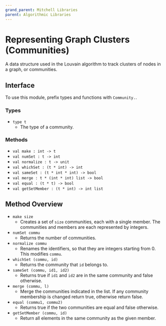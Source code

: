 ```yaml
---
grand_parent: Mitchell Libraries
parent: Algorithmic Libraries
---
```

# Representing Graph Clusters (Communities)

A data structure used in the Louvain algorithm to track clusters of nodes in a
graph, or communities.

## Interface

To use this module, prefix types and functions with `Community.`.

### Types

- `type t`
  - The type of a community.

### Methods

- `val make : int -> t`
- `val numSet : t -> int`
- `val normalize : t -> unit`
- `val whichSet : (t * int) -> int`
- `val sameSet : (t * int * int) -> bool`
- `val merge : t * (int * int) list -> bool`
- `val equal : (t * t) -> bool`
- `val getSetMember : (t * int) -> int list`

## Method Overview

- `make size`
  - Creates a set of `size` communities, each with a single member. The
    communities and members are each represented by integers.
- `numSet commu`
  - Returns the number of communities.
- `normalize commu`
  - Renames the identifiers, so that they are integers starting from 0. This
    modifies `commu`.
- `whichSet (commu, id)`
  - Returns the community that `id` belongs to.
- `sameSet (commu, id1, id2)`
  - Returns true if `id1` and `id2` are in the same community and false
    otherwise.
- `merge (commu, l)`
  - Merge the communities indicated in the list. If any community membership is
    changed return true, otherwise return false.
- `equal (commu1, commu2)`
  - Returns true if the two communities are equal and false otherwise.
- `getSetMember (commu, id)`
  - Return all elements in the same community as the given member.
